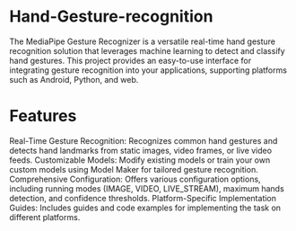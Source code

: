 # Hand-Gesture-recognition
The MediaPipe Gesture Recognizer is a versatile real-time hand gesture recognition solution that leverages machine learning to detect and classify hand gestures. This project provides an easy-to-use interface for integrating gesture recognition into your applications, supporting platforms such as Android, Python, and web.

# Features
Real-Time Gesture Recognition: Recognizes common hand gestures and detects hand landmarks from static images, video frames, or live video feeds.
Customizable Models: Modify existing models or train your own custom models using Model Maker for tailored gesture recognition.
Comprehensive Configuration: Offers various configuration options, including running modes (IMAGE, VIDEO, LIVE_STREAM), maximum hands detection, and confidence thresholds.
Platform-Specific Implementation Guides: Includes guides and code examples for implementing the task on different platforms.




